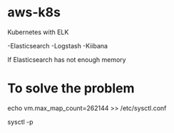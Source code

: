 # aws-k8s

Kubernetes with ELK

-Elasticsearch
-Logstash
-Kiibana


If Elasticsearch has not enough memory 

# To solve the problem

echo vm.max_map_count=262144 >> /etc/sysctl.conf

sysctl -p
